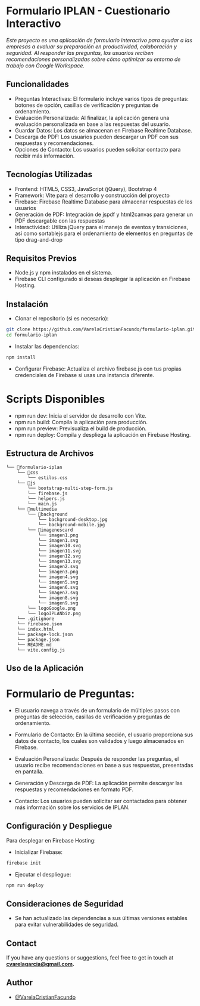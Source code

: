 # Formulario IPLAN - Cuestionario Interactivo

_Este proyecto es una aplicación de formulario interactivo para ayudar a las empresas a evaluar su preparación en productividad, colaboración y seguridad. Al responder las preguntas, los usuarios reciben recomendaciones personalizadas sobre cómo optimizar su entorno de trabajo con Google Workspace._

## Funcionalidades

- Preguntas Interactivas: El formulario incluye varios tipos de preguntas: botones de opción, casillas de verificación y preguntas de ordenamiento.
- Evaluación Personalizada: Al finalizar, la aplicación genera una evaluación personalizada en base a las respuestas del usuario.
- Guardar Datos: Los datos se almacenan en Firebase Realtime Database.
- Descarga de PDF: Los usuarios pueden descargar un PDF con sus respuestas y recomendaciones.
- Opciones de Contacto: Los usuarios pueden solicitar contacto para recibir más información.

## Tecnologías Utilizadas

- Frontend: HTML5, CSS3, JavaScript (jQuery), Bootstrap 4
- Framework: Vite para el desarrollo y construcción del proyecto
- Firebase: Firebase Realtime Database para almacenar respuestas de los usuarios
- Generación de PDF: Integración de jspdf y html2canvas para generar un PDF descargable con las respuestas
- Interactividad: Utiliza jQuery para el manejo de eventos y transiciones, así como sortablejs para el ordenamiento de elementos en preguntas de tipo drag-and-drop

## Requisitos Previos

- Node.js y npm instalados en el sistema.
- Firebase CLI configurado si deseas desplegar la aplicación en Firebase Hosting.

## Instalación

- Clonar el repositorio (si es necesario):

```bash
git clone https://github.com/VarelaCristianFacundo/formulario-iplan.git
cd formulario-iplan
```

- Instalar las dependencias:

```bash
npm install
```

- Configurar Firebase: Actualiza el archivo firebase.js con tus propias credenciales de Firebase si usas una instancia diferente.

# Scripts Disponibles

- npm run dev: Inicia el servidor de desarrollo con Vite.
- npm run build: Compila la aplicación para producción.
- npm run preview: Previsualiza el build de producción.
- npm run deploy: Compila y despliega la aplicación en Firebase Hosting.

## Estructura de Archivos

```
└── 📁formulario-iplan    
    └── 📁css
        └── estilos.css
    └── 📁js
        └── bootstrap-multi-step-form.js
        └── firebase.js
        └── helpers.js
        └── main.js
    └── 📁multimedia
        └── 📁background
            └── background-desktop.jpg
            └── background-mobile.jpg
        └── 📁imagenescard
            └── imagen1.png
            └── imagen1.svg
            └── imagen10.svg
            └── imagen11.svg
            └── imagen12.svg
            └── imagen13.svg
            └── imagen2.svg
            └── imagen3.png
            └── imagen4.svg
            └── imagen5.svg
            └── imagen6.svg
            └── imagen7.svg
            └── imagen8.svg
            └── imagen9.svg
        └── logoGoogle.png
        └── logoIPLANbiz.png
    └── .gitignore
    └── firebase.json
    └── index.html
    └── package-lock.json
    └── package.json
    └── README.md
    └── vite.config.js
```

## Uso de la Aplicación

# Formulario de Preguntas:

- El usuario navega a través de un formulario de múltiples pasos con preguntas de selección, casillas de verificación y preguntas de ordenamiento.

- Formulario de Contacto:
  En la última sección, el usuario proporciona sus datos de contacto, los cuales son validados y luego almacenados en Firebase.

- Evaluación Personalizada:
  Después de responder las preguntas, el usuario recibe recomendaciones en base a sus respuestas, presentadas en pantalla.

- Generación y Descarga de PDF:
  La aplicación permite descargar las respuestas y recomendaciones en formato PDF.

- Contacto:
  Los usuarios pueden solicitar ser contactados para obtener más información sobre los servicios de IPLAN.

## Configuración y Despliegue

Para desplegar en Firebase Hosting:

- Inicializar Firebase:

```bash
firebase init
```

- Ejecutar el despliegue:

```bash
npm run deploy
```

## Consideraciones de Seguridad

- Se han actualizado las dependencias a sus últimas versiones estables para evitar vulnerabilidades de seguridad.

## Contact

If you have any questions or suggestions, feel free to get in touch at **cvarelagarcia@gmail.com.**

## Author

- [@VarelaCristianFacundo](https://github.com/VarelaCristianFacundo)

